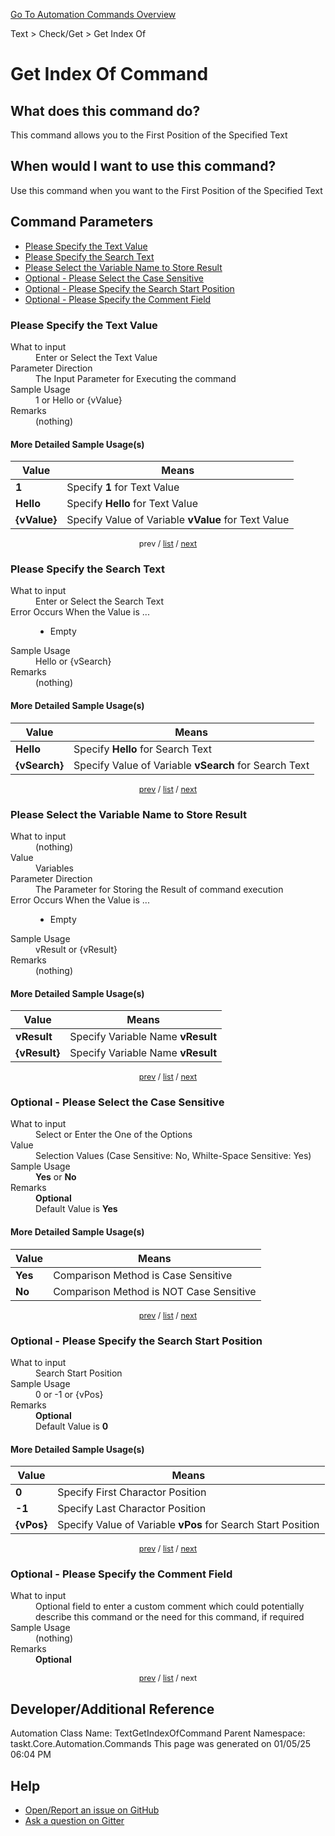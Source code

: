 <!--TITLE: Get Index Of Command -->
<!-- SUBTITLE: a command in the Text group. -->
[Go To Automation Commands Overview](/automation-commands.md)


Text &gt; Check/Get &gt; Get Index Of


# Get Index Of Command


## What does this command do?
This command allows you to the First Position of the Specified Text


## When would I want to use this command?
Use this command when you want to the First Position of the Specified Text


<a id="param_list"></a>
## Command Parameters
- [Please Specify the Text Value](#param_0)
- [Please Specify the Search Text](#param_1)
- [Please Select the Variable Name to Store Result](#param_2)
- [Optional - Please Select the Case Sensitive](#param_3)
- [Optional - Please Specify the Search Start Position](#param_4)
- [Optional - Please Specify the Comment Field](#param_5)


<a id="param_0"></a>
### Please Specify the Text Value


<dl>
<dt>What to input</dt><dd>Enter or Select the Text Value</dd>
<dt>Parameter Direction</dt><dd>The Input Parameter for Executing the command</dd>
<dt>Sample Usage</dt><dd>1 or Hello or {vValue}</dd>
<dt>Remarks</dt><dd>(nothing)</dd>
</dl>




#### More Detailed Sample Usage(s)
| Value | Means |
|---|---|
| <strong>1</strong> | Specify **1** for Text Value |
| <strong>Hello</strong> | Specify **Hello** for Text Value |
| <strong>{vValue}</strong> | Specify Value of Variable **vValue** for Text Value |


<div style="font-size: 90%; text-align: center">


prev / [list](#param_list) / [next](#param_1)


</div>


<a id="param_1"></a>
### Please Specify the Search Text


<dl>
<dt>What to input</dt><dd>Enter or Select the Search Text</dd>
<dt>Error Occurs When the Value is ...</dt><dd><ul>
<li>Empty</li>
</ul></dd>
<dt>Sample Usage</dt><dd>Hello or {vSearch}</dd>
<dt>Remarks</dt><dd>(nothing)</dd>
</dl>




#### More Detailed Sample Usage(s)
| Value | Means |
|---|---|
| <strong>Hello</strong> | Specify **Hello** for Search Text |
| <strong>{vSearch}</strong> | Specify Value of Variable **vSearch** for Search Text |


<div style="font-size: 90%; text-align: center">


[prev](#param_1) / [list](#param_list) / [next](#param_2)


</div>


<a id="param_2"></a>
### Please Select the Variable Name to Store Result


<dl>
<dt>What to input</dt><dd>(nothing)</dd>
<dt>Value</dt><dd>Variables</dd>
<dt>Parameter Direction</dt><dd>The Parameter for Storing the Result of command execution</dd>
<dt>Error Occurs When the Value is ...</dt><dd><ul>
<li>Empty</li>
</ul></dd>
<dt>Sample Usage</dt><dd>vResult or {vResult}</dd>
<dt>Remarks</dt><dd>(nothing)</dd>
</dl>




#### More Detailed Sample Usage(s)
| Value | Means |
|---|---|
| <strong>vResult</strong> | Specify Variable Name **vResult** |
| <strong>{vResult}</strong> | Specify Variable Name **vResult** |


<div style="font-size: 90%; text-align: center">


[prev](#param_2) / [list](#param_list) / [next](#param_3)


</div>


<a id="param_3"></a>
### Optional - Please Select the Case Sensitive


<dl>
<dt>What to input</dt><dd>Select or Enter the One of the Options</dd>
<dt>Value</dt><dd>Selection Values (Case Sensitive: No, Whilte-Space Sensitive: Yes)</dd>
<dt>Sample Usage</dt><dd><strong>Yes</strong> or  <strong>No</strong></dd>
<dt>Remarks</dt><dd><strong>Optional</strong><br>Default Value is <strong>Yes</strong></dd>
</dl>




#### More Detailed Sample Usage(s)
| Value | Means |
|---|---|
| <strong>Yes</strong> | Comparison Method is Case Sensitive |
| <strong>No</strong> | Comparison Method is NOT Case Sensitive |


<div style="font-size: 90%; text-align: center">


[prev](#param_3) / [list](#param_list) / [next](#param_4)


</div>


<a id="param_4"></a>
### Optional - Please Specify the Search Start Position


<dl>
<dt>What to input</dt><dd>Search Start Position</dd>
<dt>Sample Usage</dt><dd>0 or -1 or {vPos}</dd>
<dt>Remarks</dt><dd><strong>Optional</strong><br>Default Value is <strong>0</strong></dd>
</dl>




#### More Detailed Sample Usage(s)
| Value | Means |
|---|---|
| <strong>0</strong> | Specify First Charactor Position |
| <strong>-1</strong> | Specify Last Charactor Position |
| <strong>{vPos}</strong> | Specify Value of Variable **vPos** for Search Start Position |


<div style="font-size: 90%; text-align: center">


[prev](#param_4) / [list](#param_list) / [next](#param_5)


</div>


<a id="param_5"></a>
### Optional - Please Specify the Comment Field


<dl>
<dt>What to input</dt><dd>Optional field to enter a custom comment which could potentially describe this command or the need for this command, if required</dd>
<dt>Sample Usage</dt><dd>(nothing)</dd>
<dt>Remarks</dt><dd><strong>Optional</strong><br></dd>
</dl>




<div style="font-size: 90%; text-align: center">


[prev](#param_5) / [list](#param_list) / next


</div>


## Developer/Additional Reference
Automation Class Name: TextGetIndexOfCommand
Parent Namespace: taskt.Core.Automation.Commands
This page was generated on 01/05/25 06:04 PM


## Help
- [Open/Report an issue on GitHub](https://github.com/rcktrncn/taskt/issues/new)
- [Ask a question on Gitter](https://gitter.im/taskt-rpa/Lobby)
